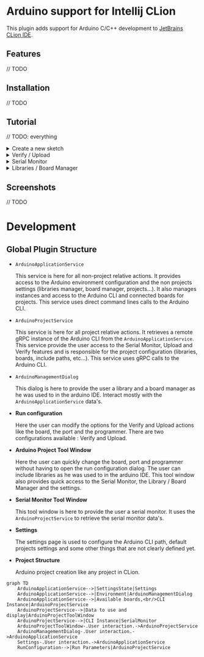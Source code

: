 # Arduino support for Intellij CLion
This plugin adds support for Arduino C/C++ development to [JetBrains CLion IDE](https://www.jetbrains.com/clion/).

## Features
// TODO

## Installation
// TODO

## Tutorial
// TODO: everything
<details>

<summary>Create a new sketch</summary>
// TODO

</details>

<details>

<summary>Verify / Upload</summary>
// TODO

</details>

<details>

<summary>Serial Monitor</summary>
// TODO

</details>

<details>

<summary>Libraries / Board Manager</summary>
// TODO

</details>

## Screenshots
// TODO

# Development
## Global Plugin Structure

- `ArduinoApplicationService`

    This service is here for all non-project relative actions. It provides access to the Arduino environment
configuration and the non projects settings (libraries manager, board manager, projects...). It also manages instances and access to the Arduino CLI and connected boards for 
projects. This service uses direct command lines calls to the Arduino CLI.


- `ArduinoProjectService`

    This service is here for all project relative actions. It retrieves a remote gRPC instance of the Arduino CLI from 
the `ArduinoApplicationService`. This service provide the user access to the Serial Monitor, Upload and Verify features
and is responsible for the project configuration (libraries, boards, include paths, etc...). This service uses gRPC calls to the
Arduino CLI.


- `ArduinoManagementDialog`

    This dialog is here to provide the user a library and a board manager as he was used to in the arduino IDE.
Interact mostly with the `ArduinoApplicationService` data's.


- **Run configuration**

    Here the user can modify the options for the Verify and Upload actions like the board, the port and the programmer.
There are two configurations available : Verify and Upload.


- **Arduino Project Tool Window**

    Here the user can quickly change the board, port and programmer without having to open the run configuration dialog.
The user can include libraries as he was used to in the arduino IDE.
This tool window also provides quick access to the Serial Monitor, the Library / Board Manager and the settings.


- **Serial Monitor Tool Window**

    This tool window is here to provide the user a serial monitor. It uses the `ArduinoProjectService` to retrieve the
serial monitor data's.


- **Settings**

    The settings page is used to configure the Arduino CLI path, default projects settings and some other things that
 are not clearly defined yet.


- **Project Structure**

    Arduino project creation like any project in CLion.


```mermaid
graph TD
    ArduinoApplicationService-->|SettingsState|Settings
    ArduinoApplicationService-->|Environment|ArduinoManagementDialog
    ArduinoApplicationService-->|Available boards,<br/>CLI Instance|ArduinoProjectService
    ArduinoProjectService-->|Data to use and display|ArduinoProjectToolWindow
    ArduinoProjectService-->|CLI Instance|SerialMonitor
    ArduinoProjectToolWindow-.User interaction.->ArduinoProjectService
    ArduinoManagementDialog-.User interaction.->ArduinoApplicationService
    Settings-.User interaction.->ArduinoApplicationService
    RunConfiguration-->|Run Parameters|ArduinoProjectService
```